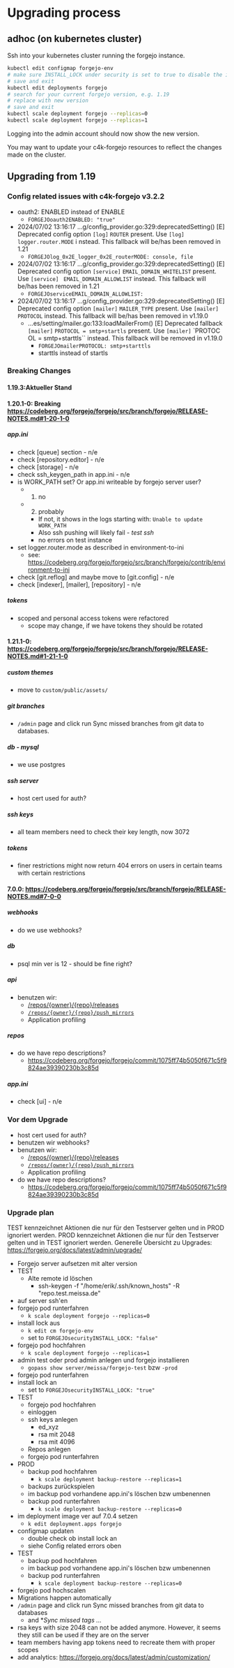 # Upgrading process

## adhoc (on kubernetes cluster)

Ssh into your kubernetes cluster running the forgejo instance.  

``` bash
kubectl edit configmap forgejo-env
# make sure INSTALL_LOCK under security is set to true to disable the installation screen
# save and exit
kubectl edit deployments forgejo
# search for your current forgejo version, e.g. 1.19
# replace with new version
# save and exit
kubectl scale deployment forgejo --replicas=0
kubectl scale deployment forgejo --replicas=1
```

Logging into the admin account should now show the new version.

You may want to update your c4k-forgejo resources to reflect the changes made on the cluster.

## Upgrading from 1.19

### Config related issues with c4k-forgejo v3.2.2

- oauth2: ENABLED instead of ENABLE
	- `FORGEJOoauth2ENABLED: "true"`
- 2024/07/02 13:16:17 ...g/config_provider.go:329:deprecatedSetting() [E] Deprecated config option `[log]` `ROUTER` present. Use `[log]` `logger.router.MODE` i
  nstead. This fallback will be/has been removed in 1.21  
	- `FORGEJOlog_0x2E_logger_0x2E_routerMODE: console, file`
- 2024/07/02 13:16:17 ...g/config_provider.go:329:deprecatedSetting() [E] Deprecated config option `[service]` `EMAIL_DOMAIN_WHITELIST` present. Use `[service]
  ` `EMAIL_DOMAIN_ALLOWLIST` instead. This fallback will be/has been removed in 1.21  
	- `FORGEJOserviceEMAIL_DOMAIN_ALLOWLIST:`
- 2024/07/02 13:16:17 ...g/config_provider.go:329:deprecatedSetting() [E] Deprecated config option `[mailer]` `MAILER_TYPE` present. Use `[mailer]` `PROTOCOL` 
  instead. This fallback will be/has been removed in v1.19.0  
	- ...es/setting/mailer.go:133:loadMailerFrom() [E] Deprecated fallback `[mailer]` `PROTOCOL = smtp+startls` present. Use `[mailer]` `PROTOC
	  OL = smtp+starttls`` instead. This fallback will be removed in v1.19.0  
		- `FORGEJOmailerPROTOCOL: smtp+starttls`
		- starttls instead of startls
				
### Breaking Changes

#### 1.19.3:Aktueller Stand

#### 1.20.1-0: Breaking https://codeberg.org/forgejo/forgejo/src/branch/forgejo/RELEASE-NOTES.md#1-20-1-0

##### app.ini

- check [queue] section - n/e
- check [repository.editor] - n/e
- check [storage] - n/e
- check ssh_keygen_path in app.ini - n/e
- is WORK_PATH set? Or app.ini writeable by forgejo server user?
    - 1. no
    - 2. probably
		- If not, it shows in the logs starting with: `Unable to update WORK_PATH`
		- Also ssh pushing will likely fail - *test ssh*
		- no errors on test instance
- set logger.router.mode as described in environment-to-ini
	- see: https://codeberg.org/forgejo/forgejo/src/branch/forgejo/contrib/environment-to-ini
- check [git.reflog] and maybe move to [git.config] - n/e
- check [indexer], [mailer], [repository] - n/e

##### tokens

- scoped and personal access tokens were refactored
	- scope may change, if we have tokens they should be rotated

#### 1.21.1-0: https://codeberg.org/forgejo/forgejo/src/branch/forgejo/RELEASE-NOTES.md#1-21-1-0

##### custom themes

- move to `custom/public/assets/`

##### git branches

- `/admin` page and click run Sync missed branches from git data to databases.

##### db - mysql

- we use postgres

##### ssh server

- host cert used for auth?

##### ssh keys

- all team members need to check their key length, now 3072

##### tokens

- finer restrictions might now return 404 errors on users in certain teams with certain restrictions

#### 7.0.0: https://codeberg.org/forgejo/forgejo/src/branch/forgejo/RELEASE-NOTES.md#7-0-0

##### webhooks

- do we use webhooks?

##### db

- psql min ver is 12 - should be fine right?

##### api

- benutzen wir:
	- [/repos/{owner}/{repo}/releases](https://code.forgejo.org/api/swagger/#/repository/repoListReleases)
	- [`/repos/{owner}/{repo}/push_mirrors`](https://code.forgejo.org/api/swagger/#/repository/repoListPushMirrors)
	- Application profiling

##### repos

- do we have repo descriptions?
	- https://codeberg.org/forgejo/forgejo/commit/1075ff74b5050f671c5f9824ae39390230b3c85d

##### app.ini

- check [ui] - n/e

### Vor dem Upgrade

- host cert used for auth?
- benutzen wir webhooks?
- benutzen wir:
	- [/repos/{owner}/{repo}/releases](https://code.forgejo.org/api/swagger/#/repository/repoListReleases)
	- [`/repos/{owner}/{repo}/push_mirrors`](https://code.forgejo.org/api/swagger/#/repository/repoListPushMirrors)
	- Application profiling
- do we have repo descriptions?
	- https://codeberg.org/forgejo/forgejo/commit/1075ff74b5050f671c5f9824ae39390230b3c85d

### Upgrade plan

TEST kennzeichnet Aktionen die nur für den Testserver gelten und in PROD ignoriert werden.
PROD kennzeichnet Aktionen die nur für den Testserver gelten und in TEST ignoriert werden.
Generelle Übersicht zu Upgrades: https://forgejo.org/docs/latest/admin/upgrade/

- Forgejo server aufsetzen mit alter version
- TEST
	- Alte remote id löschen
		- ssh-keygen -f "/home/erik/.ssh/known_hosts" -R "repo.test.meissa.de"
- auf server ssh'en
- forgejo pod runterfahren
	- `k scale deployment forgejo --replicas=0`
- install lock aus
	- `k edit cm forgejo-env`
	- set to `FORGEJOsecurityINSTALL_LOCK: "false"`
- forgejo pod hochfahren
	- `k scale deployment forgejo --replicas=1`
- admin test oder prod admin anlegen und forgejo installieren
	- `gopass show server/meissa/forgejo-test` bzw `-prod`
- forgejo pod runterfahren
- install lock an
	- set to `FORGEJOsecurityINSTALL_LOCK: "true"`
- TEST
	- forgejo pod hochfahren
	- einloggen
	- ssh keys anlegen
		- ed_xyz
		- rsa mit 2048
		- rsa mit 4096
	- Repos anlegen
	- forgejo pod runterfahren
- PROD
	- backup pod hochfahren
		- `k scale deployment backup-restore --replicas=1`
	- backups zurückspielen
	- im backup pod vorhandene app.ini's löschen bzw umbenennen
	- backup pod runterfahren
		- `k scale deployment backup-restore --replicas=0`
- im deployment image ver auf 7.0.4 setzen
	- `k edit deployment.apps forgejo`
- configmap updaten
	- double check ob install lock an
	- siehe Config related errors oben
- TEST
	- backup pod hochfahren
	- im backup pod vorhandene app.ini's löschen bzw umbenennen
	- backup pod runterfahren
		- `k scale deployment backup-restore --replicas=0`
- forgejo pod hochscalen
- Migrations happen automatically
- `/admin` page and click run Sync missed branches from git data to databases
	- and **Sync missed tags ...*
- rsa keys with size 2048 can not be added anymore. However, it seems they still can be used if they are on the server
- team members having app tokens need to recreate them with proper scopes
- add analytics: https://forgejo.org/docs/latest/admin/customization/
